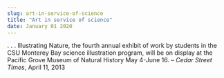 ```yaml
---
slug: art-in-service-of-science
title: "Art in service of science"
date: January 01 2020
---
```


<p>. . . Illustrating Nature, the fourth annual exhibit of work by students in the CSU Monterey Bay science illustration program, will be on display at the Pacific Grove Museum of Natural History May 4-June 16. – <em>Cedar Street Times</em>, April 11, 2013
</p>
